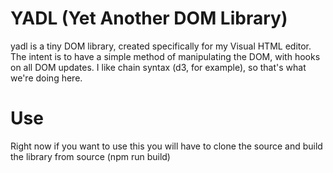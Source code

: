 # YADL (Yet Another DOM Library)

yadl is a tiny DOM library, created specifically for my Visual HTML editor. The intent is to have a simple method of manipulating the DOM, with hooks on all DOM updates. I like chain syntax (d3, for example), so that's what we're doing here.

# Use

Right now if you want to use this you will have to clone the source and build the library from source (npm run build)